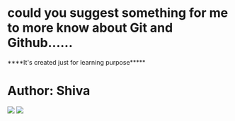 # could you suggest something for me to more know about Git and Github......
<p> ****It's created just for learning purpose***** <br> <h1>Author: Shiva</h1></p>
<img src="https://t3.ftcdn.net/jpg/06/01/17/18/360_F_601171827_GwbDHEuhisbGFXRfIpXFhtf7wAvsbLut.jpg">
<img src="https://www.codingtemple.com/wp-content/uploads/2023/12/Breaking-Down-the-Basics_-What-Does-a-Coder-Do.png">
